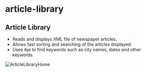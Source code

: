 # article-library

## Article Library
- Reads and displays XML file of newspaper articles. <br/>
- Allows fast sorting and searching of the articles displayed. <br/>
- Uses Api to find keywords such as city names, dates and other keywords. <br/>


![ArticleLibraryHome](https://user-images.githubusercontent.com/12194440/59475998-e4b54d80-8e91-11e9-8a04-0135cc8913c2.png)
